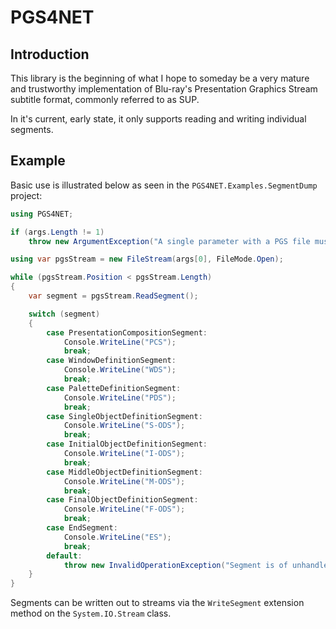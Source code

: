 <!--
    Copyright 2023 William Swartzendruber

    This Source Code Form is subject to the terms of the Mozilla Public License, v. 2.0. If a
    copy of the MPL was not distributed with this file, You can obtain one at
    https://mozilla.org/MPL/2.0/.

    SPDX-License-Identifier: MPL-2.0
-->

# PGS4NET

## Introduction

This library is the beginning of what I hope to someday be a very mature and trustworthy
implementation of Blu-ray's Presentation Graphics Stream subtitle format, commonly referred to
as SUP.

In it's current, early state, it only supports reading and writing individual segments.

## Example

Basic use is illustrated below as seen in the `PGS4NET.Examples.SegmentDump` project:

```csharp
using PGS4NET;

if (args.Length != 1)
    throw new ArgumentException("A single parameter with a PGS file must be passed.");

using var pgsStream = new FileStream(args[0], FileMode.Open);

while (pgsStream.Position < pgsStream.Length)
{
    var segment = pgsStream.ReadSegment();

    switch (segment)
    {
        case PresentationCompositionSegment:
            Console.WriteLine("PCS");
            break;
        case WindowDefinitionSegment:
            Console.WriteLine("WDS");
            break;
        case PaletteDefinitionSegment:
            Console.WriteLine("PDS");
            break;
        case SingleObjectDefinitionSegment:
            Console.WriteLine("S-ODS");
            break;
        case InitialObjectDefinitionSegment:
            Console.WriteLine("I-ODS");
            break;
        case MiddleObjectDefinitionSegment:
            Console.WriteLine("M-ODS");
            break;
        case FinalObjectDefinitionSegment:
            Console.WriteLine("F-ODS");
            break;
        case EndSegment:
            Console.WriteLine("ES");
            break;
        default:
            throw new InvalidOperationException("Segment is of unhandled type.");
    }
}
```

Segments can be written out to streams via the `WriteSegment` extension method on the
`System.IO.Stream` class.

